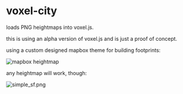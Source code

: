 # voxel-city

loads PNG heightmaps into voxel.js.

this is using an alpha version of voxel.js and is just a proof of concept.

using a custom designed mapbox theme for building footprints:

![mapbox heightmap](http://a.tiles.mapbox.com/v3/dmt.sf_building/-122.418836,37.779348,15/640x640.png)

any heightmap will work, though:

![simple_sf.png](http://maxogden.github.com/voxel-city/simple_sf.png)
